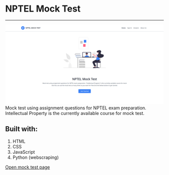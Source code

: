 # NPTEL Mock Test
----
![mock test main page](img/main_page.png)
Mock test using assignment questions for NPTEL exam preparation. 
Intellectual Property is the currently available course for mock test.

## Built with:
1. HTML
2. CSS
3. JavaScript
4. Python (webscraping)

[Open mock test page](https://rijfas.github.io/nptel_mock_test)

